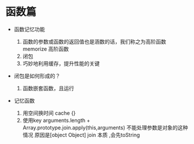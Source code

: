 # 函数篇
- 函数记忆功能
    1.  函数的参数或函数的返回值也是涵数的话，我们称之为高阶函数
        memorize    高阶函数
    2. 闭包
    3. 巧妙地利用缓存，提升性能的关键

- 闭包是如何形成的？
    1. 函数嵌套函数，且运行

- 记忆函数
    1. 用空间换时间 cache {}
    2. 使用key 
        arguments.length + Array.prototype.join.apply(this,arguments)
        不能处理参数是对象的这种情况
        原因是[object Object] join 本质 ,会先toString